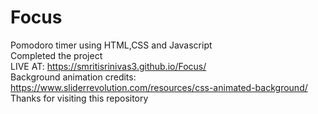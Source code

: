 # Focus
Pomodoro timer using HTML,CSS and Javascript
<br> Completed the project
<br> LIVE AT: https://smritisrinivas3.github.io/Focus/
<br>Background animation credits: https://www.sliderrevolution.com/resources/css-animated-background/
<br> Thanks for visiting this repository
